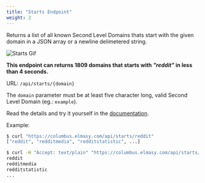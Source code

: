 ```yaml
---
title: "Starts Endpoint"
weight: 2
---
```


Returns a list of all known Second Level Domains thats start with the given domain in a JSON array or a newline delimetered string.

<img class="hidden-gif" src="/starts.gif" alt="Starts Gif">

<p class="p-center"><strong>This endpoint can returns 1809 domains that starts with <em>"reddit"</em> in less than 4 seconds.</strong></p>

URL: `/api/starts/{domain}`

The `domain` parameter must be at least five character long, valid Second Level Domain (eg.: `example`). 

Read the details and try it yourself in the [documentation](https://columbus.elmasy.com/swagger/#/domain/get_api_starts__domain_).

Example:

```bash
$ curl "https://columbus.elmasy.com/api/starts/reddit"
["reddit", "redditmedia", "redditstatistic", ...]

$ curl -H "Accept: text/plain" "https://columbus.elmasy.com/api/starts/reddit"
reddit
redditmedia
redditstatistic
...
```